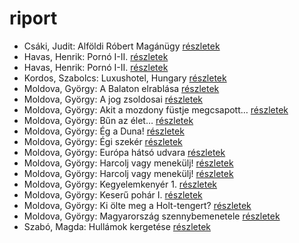 # riport

- Csáki, Judit: Alföldi Róbert Magánügy [részletek](_details/Cs%C3%A1ki%2C%20Judit.md#id_961)
- Havas, Henrik: Pornó I-II. [részletek](_details/Havas%2C%20Henrik.md#id_804)
- Havas, Henrik: Pornó I-II. [részletek](_details/Havas%2C%20Henrik.md#id_805)
- Kordos, Szabolcs: Luxushotel, Hungary [részletek](_details/Kordos%2C%20Szabolcs.md#id_159)
- Moldova, György: A Balaton elrablása [részletek](_details/Moldova%2C%20Gy%C3%B6rgy.md#id_1380)
- Moldova, György: A jog zsoldosai [részletek](_details/Moldova%2C%20Gy%C3%B6rgy.md#id_352)
- Moldova, György: Akit a mozdony füstje megcsapott… [részletek](_details/Moldova%2C%20Gy%C3%B6rgy.md#id_1377)
- Moldova, György: Bűn az élet… [részletek](_details/Moldova%2C%20Gy%C3%B6rgy.md#id_1369)
- Moldova, György: Ég a Duna! [részletek](_details/Moldova%2C%20Gy%C3%B6rgy.md#id_1370)
- Moldova, György: Égi szekér [részletek](_details/Moldova%2C%20Gy%C3%B6rgy.md#id_1371)
- Moldova, György: Európa hátsó udvara [részletek](_details/Moldova%2C%20Gy%C3%B6rgy.md#id_1404)
- Moldova, György: Harcolj vagy menekülj! [részletek](_details/Moldova%2C%20Gy%C3%B6rgy.md#id_344)
- Moldova, György: Harcolj vagy menekülj! [részletek](_details/Moldova%2C%20Gy%C3%B6rgy.md#id_345)
- Moldova, György: Kegyelemkenyér 1. [részletek](_details/Moldova%2C%20Gy%C3%B6rgy.md#id_1399)
- Moldova, György: Keserű pohár I. [részletek](_details/Moldova%2C%20Gy%C3%B6rgy.md#id_1391)
- Moldova, György: Ki ölte meg a Holt-tengert? [részletek](_details/Moldova%2C%20Gy%C3%B6rgy.md#id_1373)
- Moldova, György: Magyarország szennybemenetele [részletek](_details/Moldova%2C%20Gy%C3%B6rgy.md#id_1392)
- Szabó, Magda: Hullámok kergetése [részletek](_details/Szab%C3%B3%2C%20Magda.md#id_1359)